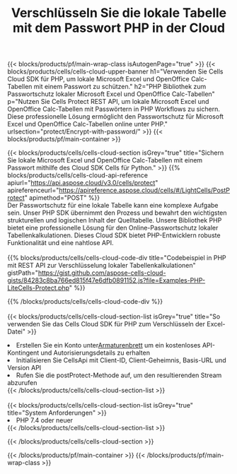 ﻿---
title: Verschlüsseln Sie die lokale Tabelle mit dem Passwort PHP in der Cloud
description:  Cloud-APIs und SDKs zum Schutz von Microsoft Excel und OpenOffice Calc mit PHP. Verschlüsseln Sie lokale Tabellenkalkulationen mit Passwort durch das Cells Cloud API SDK für PHP.
---
{{< blocks/products/pf/main-wrap-class isAutogenPage="true" >}}
{{< blocks/products/cells/cells-cloud-upper-banner h1="Verwenden Sie Cells Cloud SDK für PHP, um lokale Microsoft Excel und OpenOffice Calc-Tabellen mit einem Passwort zu schützen." h2="PHP Bibliothek zum Passwortschutz lokaler Microsoft Excel und OpenOffice Calc-Tabellen" p="Nutzen Sie Cells Protect REST API, um lokale Microsoft Excel und OpenOffice Calc-Tabellen mit Passwörtern in PHP Workflows zu sichern. Diese professionelle Lösung ermöglicht den Passwortschutz für Microsoft Excel und OpenOffice Calc-Tabellen online unter PHP." urlsection="protect/Encrypt-with-password/" >}}
{{< blocks/products/pf/main-container >}}

{{< blocks/products/cells/cells-cloud-section isGrey="true" title="Sichern Sie lokale Microsoft Excel und OpenOffice Calc-Tabellen mit einem Passwort mithilfe des Cloud SDK Cells für Python." >}}
{{% blocks/products/cells/cells-cloud-api-reference apiurl="https://api.aspose.cloud/v3.0/cells/protect" apireferenceurl="https://apireference.aspose.cloud/cells/#/LightCells/PostProtect" apimethod="POST" %}}
<br/>
Der Passwortschutz für eine lokale Tabelle kann eine komplexe Aufgabe sein. Unser PHP SDK übernimmt den Prozess und bewahrt den wichtigsten strukturellen und logischen Inhalt der Quelltabelle. Unsere Bibliothek PHP bietet eine professionelle Lösung für den Online-Passwortschutz lokaler Tabellenkalkulationen. Dieses Cloud SDK bietet PHP-Entwicklern robuste Funktionalität und eine nahtlose API.
<br/>
<br/>
{{% blocks/products/cells/cells-cloud-code-div title="Codebeispiel in PHP mit REST API zur Verschlüsselung lokaler Tabellenkalkulationen" gistPath="https://gist.github.com/aspose-cells-cloud-gists/84283c8ba766ed815f47e6dfb0891152.js?file=Examples-PHP-LiteCells-Protect.php" %}}
  
{{% /blocks/products/cells/cells-cloud-code-div %}}
<br/>
<br/>
{{< blocks/products/cells/cells-cloud-section-list isGrey="true" title="So verwenden Sie das Cells Cloud SDK für PHP zum Verschlüsseln der Excel-Datei" >}}
<li> Erstellen Sie ein Konto unter<a href="https://dashboard.aspose.cloud/">Armaturenbrett</a> um ein kostenloses API-Kontingent und Autorisierungsdetails zu erhalten</li>
<li>Initialisieren Sie CellsApi mit Client-ID, Client-Geheimnis, Basis-URL und Version API</li>
<li>Rufen Sie die postProtect-Methode auf, um den resultierenden Stream abzurufen</li>
{{< /blocks/products/cells/cells-cloud-section-list >}}
<br/>
<br/>
{{< blocks/products/cells/cells-cloud-section-list isGrey="true" title="System Anforderungen" >}}
<li>PHP 7.4 oder neuer</li>
{{< /blocks/products/cells/cells-cloud-section-list >}}

{{< /blocks/products/cells/cells-cloud-section >}}

{{< /blocks/products/pf/main-container >}}
{{< /blocks/products/pf/main-wrap-class >}}
